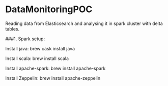 # DataMonitoringPOC
Reading data from Elasticsearch and analysing it in spark cluster with delta tables.


###1. Spark setup:


Install java:
 brew cask install java

Install scala:
 brew install scala

Install apache-spark:
 brew install apache-spark

Install Zeppelin:
 brew install apache-zeppelin




